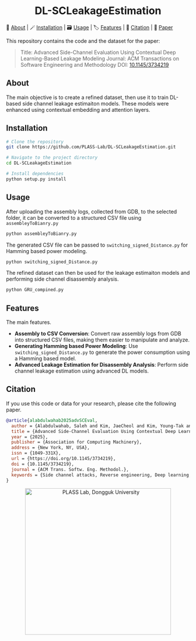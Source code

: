 <h1 align="center"><strong>DL-SCLeakageEstimation</strong></h1>

<p align="left">
  🪪&nbsp;<a href="#about">About</a>
  | 🪄&nbsp;<a href="#Installation">Installation</a>
  | 🗃️&nbsp;<a href="#Usage">Usage</a>
  | 🏷️&nbsp;<a href="#Features">Features</a>
  | 🔗&nbsp;<a href="#citation">Citation</a>
  | 📝&nbsp;<a href="https://doi.org/10.1145/3734219" target="_blank">Paper</a>
</p>

This repository contains the code and the dataset for the paper:
>Title: Advanced Side-Channel Evaluation Using Contextual Deep Learning-Based Leakage Modeling
>Journal: ACM Transactions on Software Engineering and Methodology
>DOI: [10.1145/3734219](https://doi.org/10.1145/3734219)

## About
The main objective is to create a refined dataset, then use it to train DL-based side channel leakage estimaiton models. These models were enhanced using contextual embedding and attention layers.

## Installation

```bash
# Clone the repository
git clone https://github.com/PLASS-Lab/DL-SCLeakageEstimation.git

# Navigate to the project directory
cd DL-SCLeakageEstimation

# Install dependencies
python setup.py install
```

## Usage

After uploading the assembly logs, collected from GDB, to the selected folder, it can be converted to a structured CSV file using `assembleyToBianry.py`

```bash
python assembleyToBianry.py
```

The generated CSV file can be passed to `switching_signed_Distance.py` for Hamming based power modeling.

```bash
python switching_signed_Distance.py
```

The refined dataset can then be used for the leakage estimaiton models and performing side channel disassembly analysis.

```bash
python GRU_compined.py
```

## Features

The main features.

- **Assembly to CSV Conversion**: Convert raw assembly logs from GDB into structured CSV files, making them easier to manipulate and analyze.
- **Generating Hamming based Power Modeling**: Use `switching_signed_Distance.py` to generate the power consumption using a Hamming based model.
- **Advanced Leakage Estimation for Disassembly Analysis**: Perform side channel leakage estimation using advanced DL models.

## Citation
If you use this code or data for your research, please cite the following paper.
```bibtex
@article{alabdulwahab2025advSCEval,
  author = {Alabdulwahab, Saleh and Kim, JaeCheol and Kim, Young-Tak and Son, Yunsik},
  title = {Advanced Side-Channel Evaluation Using Contextual Deep Learning-Based Leakage Modeling},
  year = {2025},
  publisher = {Association for Computing Machinery},
  address = {New York, NY, USA},
  issn = {1049-331X},
  url = {https://doi.org/10.1145/3734219},
  doi = {10.1145/3734219},
  journal = {ACM Trans. Softw. Eng. Methodol.},
  keywords = {Side channel attacks, Reverse engineering, Deep learning, Disassemble}
}
```

<p align="center">
  <a href="https://plass.dongguk.edu" target="_blank">
    <img src="https://github.com/sucystem/PLASS/blob/main/logo.png" width="400" alt="PLASS Lab, Dongguk University">
  </a>
</p>



